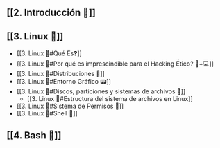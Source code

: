 ## [[2. Introducción 📔]]

## [[3. Linux 🐧]]

- [[3. Linux 🐧#Qué Es❓]]
- [[3. Linux 🐧#Por qué es imprescindible para el Hacking Ético? 🐧+💻]]
- [[3. Linux 🐧#Distribuciones 🍡]]
- [[3. Linux 🐧#Entorno Gráfico 📟]]
- [[3. Linux 🐧#Discos, particiones y sistemas de archivos 💾]]
    - [[3. Linux 🐧#Estructura del sistema de archivos en Linux]]
- [[3. Linux 🐧#Sistema de Permisos 🚦]]
- [[3. Linux 🐧#Shell 🐚]]

## [[4. Bash 🧊]]

